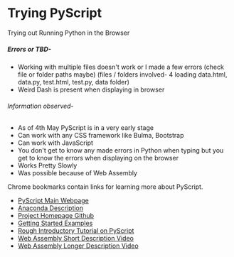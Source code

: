 # Trying PyScript
 Trying out Running Python in the Browser

##### Errors or TBD-
- Working with multiple files doesn't work or I made a few errors (check file or folder paths maybe) (files / folders involved- 4 loading data.html, data.py, test.html, test.py, data folder)
- Weird Dash is present when displaying in browser

###### Information observed-
- As of 4th May PyScript is in a very early stage
- Can work with any CSS framework like Bulma, Bootstrap
- Can work with JavaScript
- You don't get to know any made errors in Python when typing but you get to know the errors when displaying on the browser
- Works Pretty Slowly
- Was possible because of Web Assembly

Chrome bookmarks contain links for learning more about PyScript.


- [PyScript Main Webpage](https://pyscript.net/)
- [Anaconda Description](https://engineering.anaconda.com/2022/04/welcome-pyscript.html)
- [Project Homepage Github](https://github.com/pyscript/pyscript)
- [Getting Started Examples](https://github.com/pyscript/pyscript/blob/main/GETTING-STARTED.md)
- [Rough Introductory Tutorial on PyScript](https://youtu.be/du8vQC44PC4)
- [Web Assembly Short Description Video](https://www.youtube.com/watch?v=cbB3QEwWMlA)
- [Web Assembly Longer Description Video](https://www.youtube.com/watch?v=3sU557ZKjUs)

